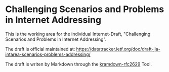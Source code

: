 # Challenging Scenarios and Problems in Internet Addressing

This is the working area for the individual Internet-Draft, "Challenging Scenarios and Problems in Internet Addressing".

The draft is official maintained at: https://datatracker.ietf.org/doc/draft-jia-intarea-scenarios-problems-addressing/

The draft is writen by Markdown through the [kramdown-rfc2629](https://github.com/cabo/kramdown-rfc2629) Tool.
